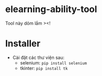# elearning-ability-tool
Tool này dỏm lắm ><!
# Installer
- Cài đặt các thư viện sau:
    - selenium: `pip install selenium`
    - tkinter: `pip install tk`